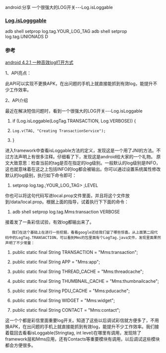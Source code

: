 android:分享 一个很强大的LOG开关---Log.isLoggable

### [Log.isLogggable](https://developer.android.com/reference/android/util/Log.html)

adb shell setprop log.tag.YOUR_LOG_TAG 
adb shell setprop log.tag.UNIONADS D

### 参考
[android 4.2.1 一种高效log打开方式](http://blog.csdn.net/maybe_windleave/article/details/8742178)


1、API亮点：

此API可以实现不更换APK，在出问题的手机上就直接能抓到有效log，能提升不少工作效率。

2、API介绍

最近在解决短信问题时，看到一个很强大的LOG开关---Log.isLoggable

1. if (Log.isLoggable(LogTag.TRANSACTION, Log.VERBOSE)) {  

2.     Log.v(TAG, "Creating TransactionService");  

3. }  

 进入framework中查看isLoggable方法的定义，发现这是一个用了JNI的方法。不过方法声明上有很多注释。仔细看了下，发现这是android给大家的一个礼物。
原文大致意思：检查当前的tag是否在指定的log级别。一般默认的log级别是INFO，这也就意味着在这之上包括INFO的log都会被输出。你可以通过设置系统属性修改默认的log级别，执行如下命令即可：

1. setprop log.tag.;YOUR_LOG_TAG> ;LEVEL  

你也可以将这句代码写进local.prop文件里面，并且将这个文件放到/data/local.prop。根据上面的指导，试着执行下下面的命令：

1. adb shell setprop log.tag.Mms:transaction VERBOSE  

接着发了一条彩信试验，有效log都输出来了。

       我们在这个基础上在进行一些挖掘，看看google还给我们留了哪些惊喜。从上面第二段代码中的LogTag.TRANSACTION，可以看到Mms的包里面有个LogTag.java文件，发现里面果然声明了不少常量：

1. public static final String TRANSACTION = "Mms:transaction";  

2. public static final String APP = "Mms:app";  

3. public static final String THREAD_CACHE = "Mms:threadcache";  

4. public static final String THUMBNAIL_CACHE = "Mms:thumbnailcache";  

5. public static final String PDU_CACHE = "Mms:pducache";  

6. public static final String WIDGET = "Mms:widget";  

7. public static final String CONTACT = "Mms:contact";  

这一个个都是彩信里面重要log开关。知道了这些以后调试彩信就方便多了，不用换APK，在出问题的手机上就直接能抓到有效log，能提升不少工作效率。我们接着载回去看看isLoggable(Stringtag, int level)在哪里有调用，发现除了framework层和Mms应用，还有Contacts等重要模块有调用，以后调试这些模块都会方便很多。

